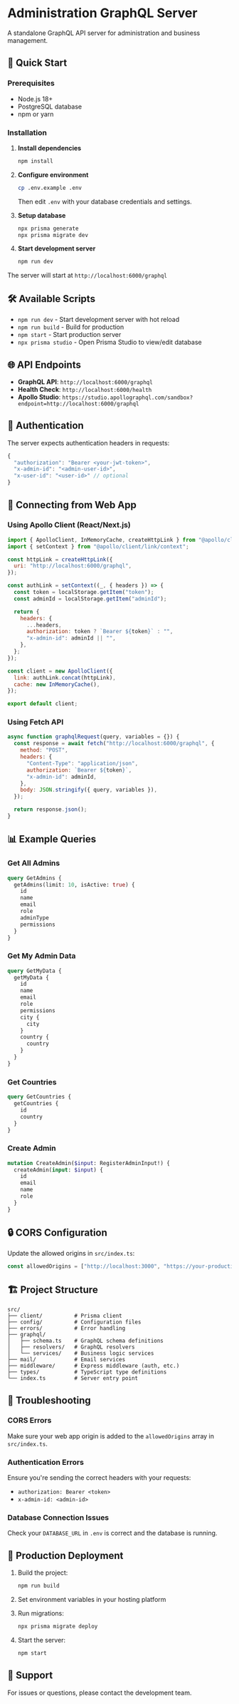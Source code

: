 # Administration GraphQL Server

A standalone GraphQL API server for administration and business management.

## 🚀 Quick Start

### Prerequisites

- Node.js 18+
- PostgreSQL database
- npm or yarn

### Installation

1. **Install dependencies**

   ```bash
   npm install
   ```

2. **Configure environment**

   ```bash
   cp .env.example .env
   ```

   Then edit `.env` with your database credentials and settings.

3. **Setup database**

   ```bash
   npx prisma generate
   npx prisma migrate dev
   ```

4. **Start development server**
   ```bash
   npm run dev
   ```

The server will start at `http://localhost:6000/graphql`

## 🛠️ Available Scripts

- `npm run dev` - Start development server with hot reload
- `npm run build` - Build for production
- `npm start` - Start production server
- `npx prisma studio` - Open Prisma Studio to view/edit database

## 🌐 API Endpoints

- **GraphQL API**: `http://localhost:6000/graphql`
- **Health Check**: `http://localhost:6000/health`
- **Apollo Studio**: `https://studio.apollographql.com/sandbox?endpoint=http://localhost:6000/graphql`

## 🔐 Authentication

The server expects authentication headers in requests:

```javascript
{
  "authorization": "Bearer <your-jwt-token>",
  "x-admin-id": "<admin-user-id>",
  "x-user-id": "<user-id>" // optional
}
```

## 📱 Connecting from Web App

### Using Apollo Client (React/Next.js)

```javascript
import { ApolloClient, InMemoryCache, createHttpLink } from "@apollo/client";
import { setContext } from "@apollo/client/link/context";

const httpLink = createHttpLink({
  uri: "http://localhost:6000/graphql",
});

const authLink = setContext((_, { headers }) => {
  const token = localStorage.getItem("token");
  const adminId = localStorage.getItem("adminId");

  return {
    headers: {
      ...headers,
      authorization: token ? `Bearer ${token}` : "",
      "x-admin-id": adminId || "",
    },
  };
});

const client = new ApolloClient({
  link: authLink.concat(httpLink),
  cache: new InMemoryCache(),
});

export default client;
```

### Using Fetch API

```javascript
async function graphqlRequest(query, variables = {}) {
  const response = await fetch("http://localhost:6000/graphql", {
    method: "POST",
    headers: {
      "Content-Type": "application/json",
      authorization: `Bearer ${token}`,
      "x-admin-id": adminId,
    },
    body: JSON.stringify({ query, variables }),
  });

  return response.json();
}
```

## 📊 Example Queries

### Get All Admins

```graphql
query GetAdmins {
  getAdmins(limit: 10, isActive: true) {
    id
    name
    email
    role
    adminType
    permissions
  }
}
```

### Get My Admin Data

```graphql
query GetMyData {
  getMyData {
    id
    name
    email
    role
    permissions
    city {
      city
    }
    country {
      country
    }
  }
}
```

### Get Countries

```graphql
query GetCountries {
  getCountries {
    id
    country
  }
}
```

### Create Admin

```graphql
mutation CreateAdmin($input: RegisterAdminInput!) {
  createAdmin(input: $input) {
    id
    email
    name
    role
  }
}
```

## 🔒 CORS Configuration

Update the allowed origins in `src/index.ts`:

```typescript
const allowedOrigins = ["http://localhost:3000", "https://your-production-domain.com"];
```

## 🏗️ Project Structure

```
src/
├── client/          # Prisma client
├── config/          # Configuration files
├── errors/          # Error handling
├── graphql/
│   ├── schema.ts    # GraphQL schema definitions
│   ├── resolvers/   # GraphQL resolvers
│   └── services/    # Business logic services
├── mail/            # Email services
├── middleware/      # Express middleware (auth, etc.)
├── types/           # TypeScript type definitions
└── index.ts         # Server entry point
```

## 🐛 Troubleshooting

### CORS Errors

Make sure your web app origin is added to the `allowedOrigins` array in `src/index.ts`.

### Authentication Errors

Ensure you're sending the correct headers with your requests:

- `authorization: Bearer <token>`
- `x-admin-id: <admin-id>`

### Database Connection Issues

Check your `DATABASE_URL` in `.env` is correct and the database is running.

## 📝 Production Deployment

1. Build the project:

   ```bash
   npm run build
   ```

2. Set environment variables in your hosting platform

3. Run migrations:

   ```bash
   npx prisma migrate deploy
   ```

4. Start the server:
   ```bash
   npm start
   ```

## 🤝 Support

For issues or questions, please contact the development team.
